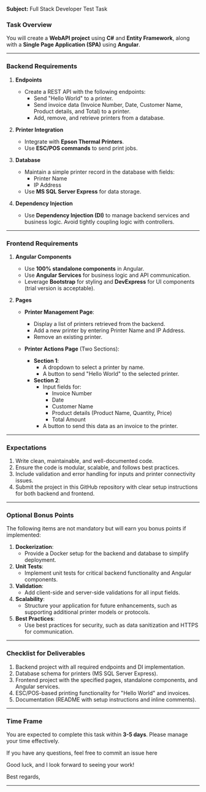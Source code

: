 **Subject:** Full Stack Developer Test Task  

### **Task Overview**  

You will create a **WebAPI project** using **C#** and **Entity Framework**, along with a **Single Page Application (SPA)** using **Angular**.  

---

### **Backend Requirements**  

1. **Endpoints**  
   - Create a REST API with the following endpoints:
     - Send "Hello World" to a printer.
     - Send invoice data (Invoice Number, Date, Customer Name, Product details, and Total) to a printer.
     - Add, remove, and retrieve printers from a database.  

2. **Printer Integration**  
   - Integrate with **Epson Thermal Printers**.
   - Use **ESC/POS commands** to send print jobs.  

3. **Database**  
   - Maintain a simple printer record in the database with fields:
     - Printer Name
     - IP Address  
   - Use **MS SQL Server Express** for data storage.  

4. **Dependency Injection**  
   - Use **Dependency Injection (DI)** to manage backend services and business logic. Avoid tightly coupling logic with controllers.  

---

### **Frontend Requirements**  

1. **Angular Components**  
   - Use **100% standalone components** in Angular.  
   - Use **Angular Services** for business logic and API communication.  
   - Leverage **Bootstrap** for styling and **DevExpress** for UI components (trial version is acceptable).  

2. **Pages**  
   - **Printer Management Page**:  
     - Display a list of printers retrieved from the backend.  
     - Add a new printer by entering Printer Name and IP Address.  
     - Remove an existing printer.  

   - **Printer Actions Page** (Two Sections):  
     - **Section 1**:  
       - A dropdown to select a printer by name.  
       - A button to send "Hello World" to the selected printer.  
     - **Section 2**:  
       - Input fields for:
         - Invoice Number  
         - Date  
         - Customer Name  
         - Product details (Product Name, Quantity, Price)  
         - Total Amount  
       - A button to send this data as an invoice to the printer.  

---

### **Expectations**  

1. Write clean, maintainable, and well-documented code.  
2. Ensure the code is modular, scalable, and follows best practices.  
3. Include validation and error handling for inputs and printer connectivity issues.  
4. Submit the project in this GitHub repository with clear setup instructions for both backend and frontend.  

---

### **Optional Bonus Points**  

The following items are not mandatory but will earn you bonus points if implemented:  
1. **Dockerization**:  
   - Provide a Docker setup for the backend and database to simplify deployment.  
2. **Unit Tests**:  
   - Implement unit tests for critical backend functionality and Angular components.  
3. **Validation**:  
   - Add client-side and server-side validations for all input fields.  
4. **Scalability**:  
   - Structure your application for future enhancements, such as supporting additional printer models or protocols.  
5. **Best Practices**:  
   - Use best practices for security, such as data sanitization and HTTPS for communication.  

---

### **Checklist for Deliverables**  

1. Backend project with all required endpoints and DI implementation.  
2. Database schema for printers (MS SQL Server Express).  
3. Frontend project with the specified pages, standalone components, and Angular services.  
4. ESC/POS-based printing functionality for "Hello World" and invoices.  
5. Documentation (README with setup instructions and inline comments).  

---

### **Time Frame**  

You are expected to complete this task within **3-5 days**. Please manage your time effectively.  

If you have any questions, feel free to commit an issue here  

Good luck, and I look forward to seeing your work!  

Best regards,  

---
